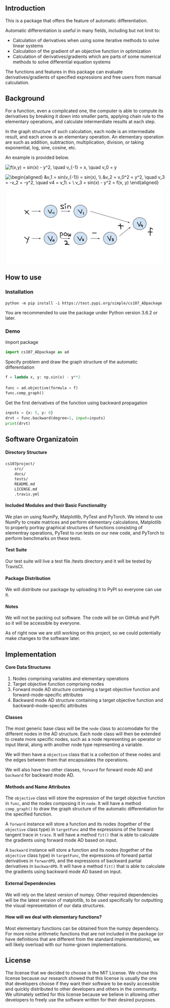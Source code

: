 ## Introduction
This is a package that offers the feature of automatic differentiation. 

Automatic differentiation is useful in many fields, including but not limit to:
- Calculation of derivatives when using some iterative methods to solve linear systems
- Calculation of the gradient of an objective function in optimization
- Calculation of derivatives/gradients which are parts of some numerical methods to solve differential equation systems

The functions and features in this package can evaluate derivatives/gradients of specified expressions and free users from manual calculation.


## Background

For a function, even a complicated one, the computer is able to compute its derivatives by breaking it down into smaller parts, applying chain rule to the elementary operations, and calculate intermerdiate results at each step. 

In the graph structure of such calculation, each node is an intermediate result, and each arrow is an elementary operation. An elementary operation are such as addition, subtraction, multiplication, division, or taking exponential, log, sine, cosine, etc. 

An example is provided below.

<img src="https://latex.codecogs.com/svg.latex?f(x,y)&space;=&space;sin(x)&space;-&space;y^2,&space;\quad&space;v_{-1}&space;=&space;x,&space;\quad&space;v_0&space;=&space;y" title="f(x,y) = sin(x) - y^2, \quad v_{-1} = x, \quad v_0 = y" /></a>

<img src="https://latex.codecogs.com/svg.latex?\begin{aligned}&space;&v_1&space;=&space;sin(v_{-1})&space;=&space;sin(x),&space;\\&space;&v_2&space;=&space;v_0^2&space;=&space;y^2,&space;\quad&space;v_3&space;=&space;-v_2&space;=&space;-y^2,&space;\quad&space;v4&space;=&space;v_1\&space;&plus;&space;\&space;v_3&space;=&space;sin(x)&space;-&space;y^2&space;=&space;f(x,&space;y)&space;\end{aligned}" title="\begin{aligned} &v_1 = sin(v_{-1}) = sin(x), \\ &v_2 = v_0^2 = y^2, \quad v_3 = -v_2 = -y^2, \quad v4 = v_1\ + \ v_3 = sin(x) - y^2 = f(x, y) \end{aligned}" /></a>

![AD_example.png](AD_example.png)


## How to use

### Installation

```
python -m pip install -i https://test.pypi.org/simple/cs107_ADpackage
```

You are recommended to use the package under Python version 3.6.2 or later. 

###  Demo

Import package

```python
import cs107_ADpackage as ad
```

Specify problem and draw the graph structure of the automatic differentiation

```python
f = lambda x, y: np.sin(x) - y**2

func = ad.objective(formula = f)
func.comp_graph()
```

Get the first derivatives of the function using backward propagation

```python
inputs = {x: 5, y: 6}
drvt = func.backward(degree=1, input=inputs)
print(drvt)
```


## Software Organizatoin

#### Directory Structure

```
cs107project/
    src/
    docs/
    tests/
    README.md
    LICENSE.md
    .travis.yml
 ```   

#### Included Modules and their Basic Functionality

We plan on using NumPy, Matplotlib, PyTest and PyTorch. We intend to use NumPy to create matrices and perform elementary calculations, Matplotlib to properly portray graphical structures of functions consisting of elementray operations, PyTest to run tests on our new code, and PyTorch to perform benchmarks on these tests.

#### Test Suite

Our test suite will live a test file /tests directory and it will be tested by TravisCI.

#### Package Distribution

We will distribute our package by uploading it to PyPI so everyone can use it.

#### Notes

We will not be packing out software. The code will be on GitHub and PyPI so it will be accessible by everyone.

As of right now we are still working on this project, so we could potentially make changes to the software later.


## Implementation

#### Core Data Structures

1. Nodes comprising variables and elementary operations
2. Target objective function comprising nodes
3. Forward mode AD structure containing a target objective function and forward-mode-specific attributes
4. Backward mode AD structure containing a target objective function and backward-mode-specific attributes

#### Classes

The most generic base class will be the `node` class to accomodate for the different nodes in the AD structure. Each node class will then be extended to create more specific nodes, such as a node representing an operator or input literal, along with another node type representing a variable. 

We will then have a `objective` class that is a collection of these nodes and the edges between them that encapsulates the operations.

We will also have two other classes, `forward` for forward mode AD and `backward` for backward mode AD. 

#### Methods and Name Attributes

The `objective` class will store the expression of the target objective function in `func`, and the nodes composing it in `node`. It will have a method `comp_graph()`  to draw the graph structure of the automatic differentiation for the specified function. 

A `forward` instance will store a function and its nodes (together of the `objective` class type) in `targetFunc` and the expressions of the forward tangent trace in `trace`. It will have a method `fit()` that is able to calculate the gradients using forward mode AD based on input. 

A `backward` instance will store a function and its nodes (together of the `objective` class type) in `targetFunc`, the expressions of forward partial derivatives in `forwardPD`, and the expressions of backward partial derivatives in `backwardPD`. It will have a method `fit()` that is able to calculate the gradients using backward mode AD based on input. 

#### External Dependencies

We will rely on the latest version of numpy. Other required dependencies will be the latest version of matplotlib, to be used specifically for outputting the visual representation of our data structures.

#### How will we deal with elementary functions?

Most elementary functions can be obtained from the numpy dependency. For more niche arithmetic functions that are not included in the package (or have definitions that are different from the standard implementations), we will likely overload with our home-grown implementations.


## License

The license that we decided to choose is the MIT License. We chose this license because our research showed that this license is usually the one that developers choose if they want their software to be easily accessible and quickly distributed to other developers and others in the community. We ultimately settled for this license because we believe in allowing other developers to freely use the software written for their desired purposes.
